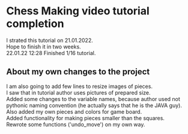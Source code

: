 # Chess Making video tutorial completion   
I strated this tutorial on 21.01.2022.<br>
Hope to finish it in two weeks.<br>
22.01.22 12:28 Finished 1/16 tutorial.
## About my own changes to the project
I am also going to add few lines to resize images of pieces.<br>
I saw that in tutorial author uses pictures of prepared size.<br>
Added some changes to the variable names, because author used not pythonic naming convention (he actually says that he is the JAVA guy).<br>
Also added my own pieces and colors for game board.<br>
Added functionality for making pieces smaller than the squares.<br>
Rewrote some functions ('undo_move') on my own way.
